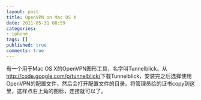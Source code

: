 ```yaml
---
layout: post
title: OpenVPN on Mac OS X
date: 2011-05-31 08:59
categories:
- iphone
tags: []
published: true
comments: true
---
```

<p><p>有一个用于Mac OS X的OpenVPN图形工具，名字叫Tunnelblick。从<a href="http://code.google.com/p/tunnelblick/" target="_blank">http://code.google.com/p/tunnelblick/</a>下载Tunnelblick，安装完之后选择使用OpenVPN的配置文件，然后会打开配置文件的目录。将管理员给的证书copy到这里，这样点右上角的图标，连接就可以了。</p></p>
